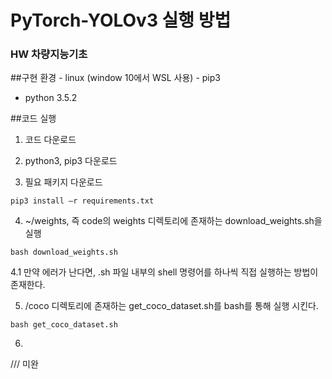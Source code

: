 # PyTorch-YOLOv3 실행 방법
### HW 차량지능기초 

##구현 환경
	- linux (window 10에서 WSL 사용)
	- pip3
  - python 3.5.2

##코드 실행
1. 코드 다운로드

2. python3, pip3 다운로드 

3. 필요 패키지 다운로드
```
pip3 install –r requirements.txt
```  

4. ~/weights, 즉 code의 weights 디렉토리에 존재하는 download_weights.sh을 실행
```
bash download_weights.sh
```  
4.1 만약 에러가 난다면, .sh 파일 내부의 shell 명령어를 하나씩 직접 실행하는 방법이 존재한다.

5. /coco 디렉토리에 존재하는 get_coco_dataset.sh를 bash를 통해 실행 시킨다.
```
bash get_coco_dataset.sh
```  

6.

/// 미완 
